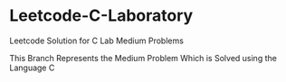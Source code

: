 # Leetcode-C-Laboratory
Leetcode Solution for C Lab Medium Problems

This Branch Represents the Medium Problem Which is Solved using the Language C
